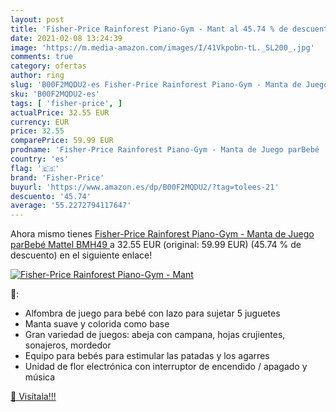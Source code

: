 ```yaml
---
layout: post
title: 'Fisher-Price Rainforest Piano-Gym - Mant al 45.74 % de descuento'
date: 2021-02-08 13:24:39
image: 'https://m.media-amazon.com/images/I/41Vkpobn-tL._SL200_.jpg'
comments: true
category: ofertas
author: ring
slug: 'B00F2MQDU2-es Fisher-Price Rainforest Piano-Gym - Manta de Juego parBebé...'
sku: 'B00F2MQDU2-es'
tags: [ 'fisher-price', ]
actualPrice: 32.55 EUR
currency: EUR
price: 32.55
comparePrice: 59.99 EUR
prodname: 'Fisher-Price Rainforest Piano-Gym - Manta de Juego parBebé  Mattel BMH49 '
country: 'es'
flag: '🇪🇸'
brand: 'Fisher-Price'
buyurl: 'https://www.amazon.es/dp/B00F2MQDU2/?tag=tolees-21'
descuento: '45.74'
average: '55.2272794117647'
---
```


Ahora mismo tienes [Fisher-Price Rainforest Piano-Gym - Manta de Juego parBebé  Mattel BMH49 ](https://www.amazon.es/dp/B00F2MQDU2/?tag=tolees-21) a 32.55 EUR (original: 59.99 EUR) (45.74 %  de descuento) en el siguiente enlace!

[![Fisher-Price Rainforest Piano-Gym - Mant](https://m.media-amazon.com/images/I/41Vkpobn-tL._SL200_.jpg)](https://www.amazon.es/dp/B00F2MQDU2/?tag=tolees-21)

🔎:

- Alfombra de juego para bebé con lazo para sujetar 5 juguetes
- Manta suave y colorida como base
- Gran variedad de juegos: abeja con campana, hojas crujientes, sonajeros, mordedor
- Equipo para bebés para estimular las patadas y los agarres
- Unidad de flor electrónica con interruptor de encendido / apagado y música

[🛒 Visítala!!!](https://www.amazon.es/dp/B00F2MQDU2/?tag=tolees-21)
